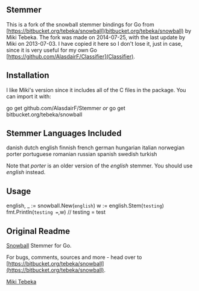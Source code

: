## Stemmer

This is a fork of the snowball stemmer bindings for Go from [https://bitbucket.org/tebeka/snowball](bitbucket.org/tebeka/snowball) by Miki Tebeka. The fork was made on 2014-07-25, with the last update by Miki on 2013-07-03. I have copied it here so I don't lose it, just in case, since it is very useful for my own Go [https://github.com/AlasdairF/Classifier](Classifier).


## Installation

I like Miki's version since it includes all of the C files in the package. You can import it with:

go get github.com/AlasdairF/Stemmer
*or*
go get bitbucket.org/tebeka/snowball


## Stemmer Languages Included

danish
dutch
english
finnish
french
german
hungarian
italian
norwegian
porter
portuguese
romanian
russian
spanish
swedish
turkish

Note that *porter* is an older version of the *english* stemmer. You should use *english* instead.


## Usage

  english, _ := snowball.New(`english`)
  w := english.Stem(`testing`)
  fmt.Println(`testing =`,w)
  // testing = test


## Original Readme

[Snowball](http://snowball.tartarus.org/) Stemmer for Go.

For bugs, comments, sources and more - head over to
[https://bitbucket.org/tebeka/snowball](https://bitbucket.org/tebeka/snowball).

[Miki Tebeka](mailto:miki.tebeka@gmail.com)


